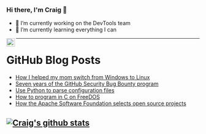 ### Hi there, I'm Craig 👋

<!--
**CraigTeelFugro/CraigTeelFugro** is a ✨ _special_ ✨ repository because its `README.md` (this file) appears on your GitHub profile.

Here are some ideas to get you started:
-->

- 🔭 I’m currently working on the DevTools team
- 🌱 I’m currently learning everything I can

[<img align="left" alt="Craig Teel | LinkedIn" width="22px" src="https://cdn.jsdelivr.net/npm/simple-icons@v3/icons/linkedin.svg" />][linkedin]

---

# GitHub Blog Posts

<!-- BLOG-POST-LIST:START -->
- [How I helped my mom switch from Windows to Linux](https://opensource.com/article/21/6/mom-switch-linux)
- [Seven years of the GitHub Security Bug Bounty program](https://github.blog/2021-06-25-seven-years-github-security-bug-bounty-program/)
- [Use Python to parse configuration files](https://opensource.com/article/21/6/parse-configuration-files-python)
- [How to program in C on FreeDOS](https://opensource.com/article/21/6/program-c-freedos)
- [How the Apache Software Foundation selects open source projects](https://opensource.com/article/21/6/apache-software-foundation)
<!-- BLOG-POST-LIST:END -->

## [![Craig's github stats](https://github-readme-stats.vercel.app/api?username=craigteelfugro)](https://github.com/anuraghazra/github-readme-stats)


[linkedin]: https://linkedin.com/in/craig-teel-b8786771
